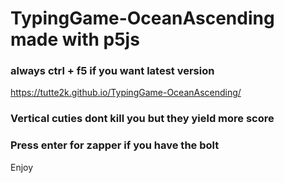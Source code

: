 
# TypingGame-OceanAscending made with p5js
### always ctrl + f5 if you want latest version 
https://tutte2k.github.io/TypingGame-OceanAscending/


### Vertical cuties dont kill you but they yield more score
### Press enter for zapper if you have the bolt

Enjoy
